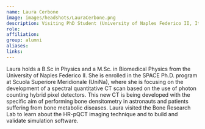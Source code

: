 ```yaml
---
name: Laura Cerbone
image: images/headshots/LauraCerbone.png
description: Visiting PhD Student (University of Naples Federico II, Italy), 2023
role: 
affiliation: 
group: alumni
aliases: 
links:
---
```


Laura holds a B.Sc in Physics and a M.Sc. in Biomedical Physics from the University of Naples Federico II. She is enrolled in the SPACE Ph.D. program at Scuola Superiore Meridionale (UniNa), where she is focusing on the development of a spectral quantitative CT scan based on the use of photon counting hybrid pixel detectors. This new CT is being developed with the specific aim of performing bone densitometry in astronauts and patients suffering from bone metabolic diseases.
Laura visited the Bone Research Lab to learn about the HR-pQCT imaging technique and to build and validate simulation software.
